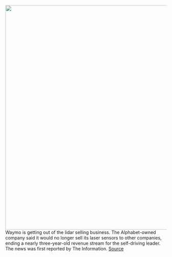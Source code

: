 <img src='https://cdn.vox-cdn.com/thumbor/U9IFJK3Daw-omVG7B6EN0niw0qo=/0x0:2040x1360/1200x800/filters:focal(857x517:1183x843)/cdn.vox-cdn.com/uploads/chorus_image/image/69783592/waymo_chrysler_pacifica_detroit_auto_show_2017_0192.0.jpg' width='700px' /><br/>
Waymo is getting out of the lidar selling business. The Alphabet-owned company said it would no longer sell its laser sensors to other companies, ending a nearly three-year-old revenue stream for the self-driving leader. The news was first reported by The Information.
<a href='https://www.theverge.com/2021/8/27/22644370/waymo-lidar-stop-selling-autonomous-cars-laser-bear'> Source <a/>